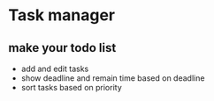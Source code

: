 # Task manager

## make your todo list 

* add and edit tasks
* show deadline and remain time based on deadline
* sort tasks based on priority
